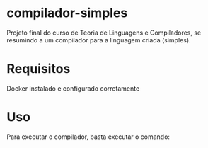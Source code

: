 # compilador-simples
Projeto final do curso de Teoria de Linguagens e Compiladores, se resumindo a um compilador para a linguagem criada (simples).

# Requisitos
Docker instalado e configurado corretamente

# Uso
Para executar o compilador, basta executar o comando:
```


